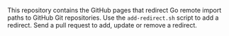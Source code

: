 This repository contains the GitHub pages that redirect Go remote import paths to GitHub Git repositories.
Use the `add-redirect.sh` script to add a redirect. Send a pull request to add, update or remove a redirect.
